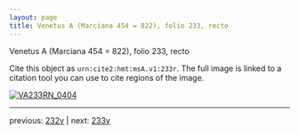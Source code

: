 ```yaml
---
layout: page
title: Venetus A (Marciana 454 = 822), folio 233, recto
---
```


Venetus A (Marciana 454 = 822), folio 233, recto

Cite this object as `urn:cite2:hmt:msA.v1:233r`.  The full image is linked to a citation tool you can use to cite regions of the image.

[![VA233RN_0404](http://www.homermultitext.org/iipsrv?IIIF=/project/homer/pyramidal/deepzoom/hmt/vaimg/2017a/VA233RN_0404.tif/full/800,/0/default.jpg)](http://www.homermultitext.org/ict2/?urn=urn:cite2:hmt:vaimg.2017a:VA233RN_0404) 

---

previous:  [232v](../232v/) | next: [233v](../233v/)
